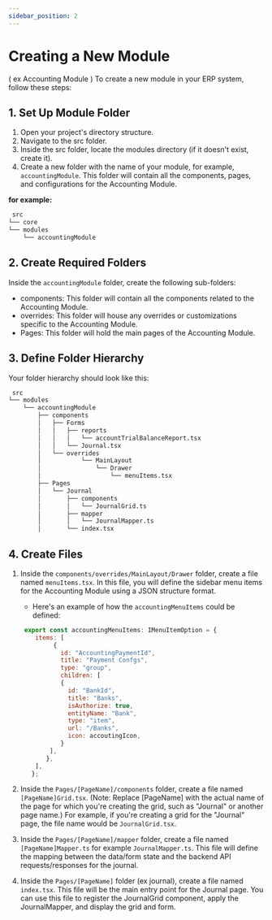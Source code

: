```yaml
---
sidebar_position: 2
---
```


# Creating a New Module
( ex Accounting Module )
 To create a new module in your ERP system, follow these steps:

## 1. Set Up Module Folder
1. Open your project's directory structure.
2. Navigate to the src folder.
3. Inside the src folder, locate the modules directory (if it doesn't exist, create it).
4. Create a new folder with the name of your module, for example, `accountingModule`. This folder will contain all the components, pages, and configurations for the Accounting Module.

**for example:**
```bash
 src
└── core
└── modules
    └── accountingModule 
```

## 2. Create Required Folders
Inside the `accountingModule` folder, create the following sub-folders:
- components: This folder will contain all the components related to the Accounting Module.
- overrides: This folder will house any overrides or customizations specific to the Accounting Module.
- Pages: This folder will hold the main pages of the Accounting Module.

## 3. Define Folder Hierarchy
Your folder hierarchy should look like this:
```bash
 src
└── modules
    └── accountingModule
        ├── components
        │   ├── Forms
        │   │   ├── reports
        │   │   │   └── accountTrialBalanceReport.tsx
        │   │   └── Journal.tsx
        │   └── overrides 
        │           └── MainLayout
        │               └── Drawer
        │                   └── menuItems.tsx
        ├── Pages
        │   └── Journal
        │       ├── components
        │       │   └── JournalGrid.ts
        │       ├── mapper
        │       │   └── JournalMapper.ts
        │       └── index.tsx
```

## 4. Create Files
1. Inside the `components/overrides/MainLayout/Drawer` folder, create a file named `menuItems.tsx`. In this file, you will define the sidebar menu items for the Accounting Module using a JSON structure format. 

    - Here's an example of how the `accountingMenuItems` could be defined:
    ```js
     export const accountingMenuItems: IMenuItemOption = {
        items: [
             {
               id: "AccountingPaymentId",
               title: "Payment Confgs",
               type: "group",
               children: [
               {
                 id: "BankId",
                 title: "Banks",
                 isAuthorize: true,
                 entityName: "Bank",
                 type: "item",
                 url: "/Banks",
                 icon: accoutingIcon,
               } 
            ],
           },
        ],
       };
    ```

2. Inside the `Pages/[PageName]/components` folder, create a file named `[PageName]Grid.tsx`. (Note: Replace [PageName] with the actual name of the page for which you're creating the grid, such as "Journal" or another page name.)
For example, if you're creating a grid for the "Journal" page, the file name would be `JournalGrid.tsx`.

3. Inside the `Pages/[PageName]/mapper` folder, create a file named `[PageName]Mapper.ts` for example `JournalMapper.ts`. This file will define the mapping between the data/form state and the backend API requests/responses for the journal.

4. Inside the `Pages/[PageName]` folder (ex journal), create a file named `index.tsx`. This file will be the main entry point for the Journal page. You can use this file to register the JournalGrid component, apply the JournalMapper, and display the grid and form.
